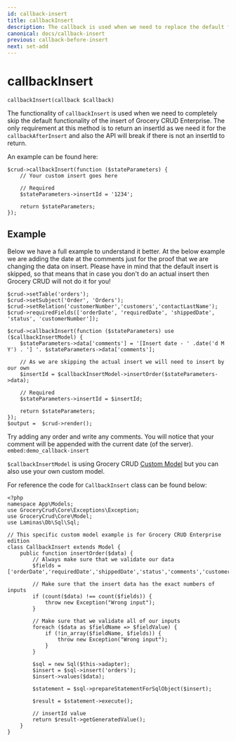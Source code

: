 ```yaml
---
id: callback-insert
title: callbackInsert
description: The callback is used when we need to replace the default functionality of the insert. 
canonical: docs/callback-insert
previous: callback-before-insert
next: set-add
---
```


# callbackInsert

<pre><code class="language-php">callbackInsert(callback $callback)</code></pre>
The functionality of <code>callbackInsert</code> is used when we need to completely skip the default functionality of the insert of Grocery CRUD Enterprise. The only requirement at this method is to return an insertId as we need it for the <code>callbackAfterInsert</code> and also the API will break if there is not an insertId to return.

An example can be found here:
<pre><code class="language-php">$crud->callbackInsert(function ($stateParameters) {
    // Your custom insert goes here

    // Required
    $stateParameters->insertId = '1234';

    return $stateParameters;
});</code></pre>

## Example

Below we have a full example to understand it better. At the below example we are adding the date at the comments just for the proof that we are changing the data on insert. Please have in mind that the default insert is skipped, so that means that in case you don't do an actual insert then Grocery CRUD will not do it for you!

<pre><code class="language-php">$crud->setTable('orders');
$crud->setSubject('Order', 'Orders');
$crud->setRelation('customerNumber','customers','contactLastName');
$crud->requiredFields(['orderDate', 'requiredDate', 'shippedDate', 'status', 'customerNumber']);

$crud->callbackInsert(function ($stateParameters) use ($callbackInsertModel) {
    $stateParameters->data['comments'] = '[Insert date - ' .date('d M Y') . '] '. $stateParameters->data['comments'];

    // As we are skipping the actual insert we will need to insert by our own
    $insertId = $callbackInsertModel->insertOrder($stateParameters->data);

    // Required
    $stateParameters->insertId = $insertId;

    return $stateParameters;
});
$output =  $crud->render();</code></pre>

Try adding any order and write any comments. You will notice that your comment will be appended with the current date (of the server).
`embed:demo_callback-insert`

`$callbackInsertModel` is using Grocery CRUD [Custom Model](/docs/custom-model) but you can also use your own custom model.

For reference the code for `CallbackInsert` class can be found below:

<pre><code class="language-php">&lt;?php
namespace App\Models;
use GroceryCrud\Core\Exceptions\Exception;
use GroceryCrud\Core\Model;
use Laminas\Db\Sql\Sql;

// This specific custom model example is for Grocery CRUD Enterprise edition
class CallbackInsert extends Model {
    public function insertOrder($data) {
        // Always make sure that we validate our data
        $fields = ['orderDate','requiredDate','shippedDate','status','comments','customerNumber'];

        // Make sure that the insert data has the exact numbers of inputs
        if (count($data) !== count($fields)) {
            throw new Exception("Wrong input");
        }

        // Make sure that we validate all of our inputs
        foreach ($data as $fieldName => $fieldValue) {
            if (!in_array($fieldName, $fields)) {
                throw new Exception("Wrong input");
            }
        }

        $sql = new Sql($this->adapter);
        $insert = $sql->insert('orders');
        $insert->values($data);

        $statement = $sql->prepareStatementForSqlObject($insert);

        $result = $statement->execute();

        // insertId value
        return $result->getGeneratedValue();
    }
}</code></pre>